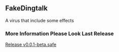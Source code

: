 ## FakeDingtalk
A virus that include some effects

### More Information Please Look Last Release
[Release v0.0.1-beta.safe](https://github.com/OranPie/FakeDingtalk/releases/tag/v0.0.1-beta.safe)

